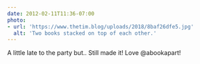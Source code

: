 ```yaml
---
date: 2012-02-11T11:36-07:00
photo:
- url: 'https://www.thetim.blog/uploads/2018/8baf26dfe5.jpg'
  alt: 'Two books stacked on top of each other.'
---
```

A little late to the party but.. Still made it! Love @abookapart!
